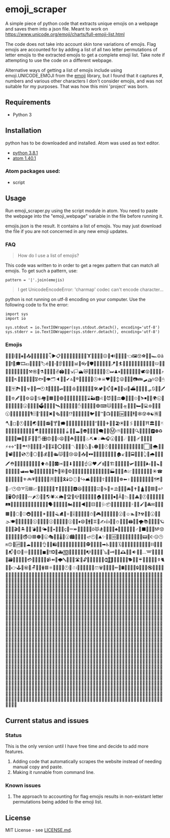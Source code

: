 # emoji_scraper

A simple piece of python code that extracts unique emojis on a webpage and saves them into a json file. Meant to work on https://www.unicode.org/emoji/charts/full-emoji-list.html

The code does not take into account skin tone variations of emojis. Flag emojis are accounted for by adding a list of all two letter permutations of letter emojis to the extracted emojis to get a complete emoji list. Take note if attempting to use the code on a different webpage.

Alternative ways of getting a list of emojis include using emoji.UNICODE_EMOJI from the [emoji](https://github.com/alexandrevicenzi/emojis) library, but I found that it captures #, numbers and various other characters I don't consider emojis, and was not suitable for my purposes. That was how this mini 'project' was born.

## Requirements

* Python 3

## Installation

python has to be downloaded and installed. Atom was used as text editor.

* [python 3.8.1](https://www.python.org/downloads/)
* [atom 1.40.1](https://atom.io/)

### Atom packages used:

* script

## Usage

Run emoji_scraper.py using the script module in atom. You need to paste the webpage into the "emoji_webpage" variable in the file before running it.

emojis.json is the result. It contains a list of emojis. You may just download the file if you are not concerned in any new emoji updates.

### FAQ

> How do I use a list of emojis?

This code was written to in order to get a regex pattern that can match all emojis. To get such a pattern, use:

```
pattern = '|'.join(emojis)
```

> I get UnicodeEncodeError: 'charmap' codec can't encode character...

python is not running on utf-8 encoding on your computer. Use the following code to fix the error:

```
import sys
import io

sys.stdout = io.TextIOWrapper(sys.stdout.detach(), encoding='utf-8')
sys.stderr = io.TextIOWrapper(sys.stderr.detach(), encoding='utf-8')
```

### Emojis

🙎🆒🤘í🌷👧♠🍆📤🧒🚖💋🦧🧞🐍👇▶📋🥳🦨🎐🍑🖤🈳🦃🍁🎥🏋🥙🔑🔭🛀☹🧏🔊🚪🌴🔩🎣👈🖼😚⚽🧿🙏🏎☮ã🚝🐘❗😴🎓🎞💶👃🍍🧕😨🏷é🏃🏩▫🏪👂🈹🛫🏅📐📊🌐👓🏨🛡🏹🥦🍬🧃🐂😃🪁🐶🏄🦩🌀🥞🚳🤪💵🚓😇🌒🔅🙁🩲💪🦖😘❕📎🥥🐁🧵🔽🥝⚒㊗🥰⚗💯🔄🍂🤸✌🏟🧈👾↘🏳🏔😿🍫💘🍛💕🐪🥪🕕⏭♟⏸🍷🤤👮🤏🦜🐷💫🕊😝👣🆑🚀🧾⤴🦗💉😌󠁳↖🐅😡🦵🔠🧽😭🎖🐟🥗👁🗂🔈🤳🔰✔🔝🦇®🔘📳🤯💔💀🕓❄☠♥📘😮↕😜🐳🗾🤣📷👪🛹🛺⚕😕🤞🖱🚰🦯🈂🏞🍣💦☣🎨🌖⏮🕙🏌🍏🥌📂😊⏯🎦🉐🚜🩸🚯🖕🔎🙌🤴🥎🛠🏕😤📫🎴🛎🦅🛴🕉🌆⛴🏧📔🈵😺🛷🔃💼😷🖊🤼🤺✡🖋🤛🍌⚙😦💖♋🏘🥫🟧🈴🍃🟣🤜🚧🎆🧚🦞🦱😶🔏⌛🏜🅱♌🔂😈🚞🧠⚖⚫🤙🕌🍔⏲🕺⛷◾👱🐌🌍🕤🈚🧀🙆🔀🎃👐📇🕠🦪🎰👑🎒🗳🍘😸🍮📌🛰🐗🏯📝💭🥅🦚✋🔳🧓👴🦕❌🟢⌨🐱🍼🚆🥒🤾🛸😬🚷🧁🛏🦓💻⊛💎🦳󠁣🎑🕥🔕🧨🥶😏🔥🐸🧪🎙🗄💮’🐉📆🤫✖🍵🗞🚁➕🏫⁉🐜🥮🚢👋🎩🌔🐦🍐🙇™🔴📺🤵🌘🔢󠁷🆗🎇🔶🚮🕴💛🕸😰❇☯🈶🛬🪓♏◻👬🕚🦾🍳🦘🌏⏰🎀🔧📻󠁬🍟🍸👔🗯🐖🎌👻🤢💤👭🙉🐔🌯🔼”🦛🕎😒✈👝🧝🏖🖲🦒📲🖇🌲🧳🏬🥵⛩🏛🎺👄🃏🎸♈💓🥼🙍🌈📙🧰🥉🧼🪂🐣🏏📑🥱🍺💬🌓🧉📠🪀🆚🍒🕳🚈👽👚🚏👘🎈🗨📜🎲Ⓜ⛅🦲🧙🥛♑😣🔍🧂🧴🚅📕🅿⛔♻🌄🌠🚡🐢🎟🎂⛽🗜🚬🛂🖐🎛😍🚗🐎◽😩🍦🧖☘🥇🌛🔆🚻♨⛏⏹💡🌥🎧🕢👷🤿➖☄🏢🌞🍿🩹🧸📨🐇🎍⚡↔“💄💲☂👎🧣📁💇💾↗🏸💩⏳🔪⭕🧢💸📏〽🧧🐃🌟🌜🧛⤵🟠🐽🌻🕗💧🌳🌵🔞👰👛🦰🎪🚋🛁👵🦋⬜🦺🌨🍤🥜🥣📽🛌🎉🎋💿🕐🍰󠁢⚪👕📩💰💚💞🛳😽🔋💱😢😫🍇📥❔🕶👿😙🎡🍹♓🔬💒🌁🏚↙🦄🏥🚍⚓🍄🔸👆🧆🌧🐺🚿🔔🖍⛑👖🤨👶📴🙈🎿🐫🗿🏤⬆⛵🛄🌋🅾✂🌭😔⬇📮🉑😖🦀☝🕟❤🗡⏫🧩🧟🏗🍗👤🚣🍈👺🛩🥈🥡🤓🦽🌬🦷😁🚼🔙👨📢🦡😀🎫🛥✒🐿󠁿📒🙋🐊🌿🥬🎼🐒⛈🍝🏵🥄©📅🧦🏮🎽🦊😋😻🥏😯🦢👡🐯📛🏭📄🆕🍅⏏💹🐤🦹🈁📖🤗🥾💷☀☎🎁🌰🔡🐛😵🈯⚜🚲💗📡💆♒🤐🚄󠁥🈷👢🥻🏓🎗🕯😉🩱🤭↪🛋🤖📿🤱💊☦🚫🍉💥🥊🍧☸⬅♀🤠🤷🦟🎊🌺📸🤰🏴🗺🕋🌽󠁧✅🕑😞➰🗒🟦📈📱🦥🍪😓💅💟❣🔌🛵🧭🧗🏒🅰😆🍭🤡🈲🍯🎯☑🤒☕🤍✳⛱🕍🈺🧅🚘👅✝🗽🛕💈🎻🟪🐑↩💌🖥🐵β🧎🚶🦈〰🌶🕔🎄🐲🌎🕷⚔🌦🙊🏆🧐📪👊🐡🚾🍚🌑♎🏠️🚨⛪🐴🚦⏺📶Å🚱📉🥀🧔⚠👦🕖🤎🤦🦸💑🎢😪🛤🚙⏬🌾😧🚠🐐🌚👼🧱😲➗💐🚸🗣🍖📵🔷🔚🤟🏍🦮🎤🍜◀🐋🥨🟨🎎🛃🩺📦🚐💺👯🤶👙🔣🧹🀄🤚🥁🖌🍓🚔✉🎠📍💂🟫🐭📣🌕🏣⚾🚇🚩🥘🚒👜✴🔮🐓🤧🪒⛸🥧⭐🛐🎚🧍🧮🔱🍋⛺⏱🥍🎮🍾🦁🥴🦂🧻🆓🕝💏☺🏊🥺❓☢🦼🥽🕡🥩🧶🌫🍽🚴🐝🌸👸🏑🔜🕦🔲🎏🥭🎹🕜🦶🚌🌇🌱🥃🕧🏡🥋♦😄📼🚹🐩♊🤔✍👍🥓🦝⛄🌝🦿👥🖨🧘🛅🌪📚🚃🚵🤩🚎🪐🤬✊🐀🎬🗻🏝📯👀💣🎶🍴🌤🐰🖖▪🔐🧡🍀ç👩⚰⏩🎱🔵🐄🔁😱ô😾🏂🐆🌃📀🚚♣🧜🧷🌮🏐🛒⛳♂🏉⬛🐹🔯🦴№😟🦑🌌⛎🥠🔨🚟🚭😥🟩🟤🍞🕣🎭💜🦔🌡🥤🕞🏙🤲📃🏰🍎🪔🕘🍊⛰✨📧🐥🆔🏁🤹🏇🚊🔫🥑🚉😂🗼📟🐻☪😑🕒🔛🙃👗🆙🦙🧫☁💽🍻🎳🤮👌🚽💁🛍🌼🔖🏈📞🥖🥚🍩🏦🍕🐼🕵😐🍱👹🚂➡♿🍢👫🦉🗓🧺🎅🧄🍡📰🐧🤥🦆🤝🙀⛓🐠🐚🔦😛📬🐙🟡💴♾🦎🐮🧬🐾🧑◼🧇‼❎🦍🚑🔟🚥🌊🧥👠📓♍📭💙🦻😼🔗🪕👳🗝🥂🦦🕰🤽🌉🔉😠🔻…➿🍥👲🐞💝🌂🗃🌙💨🍨🩰‍🛑💳🤕🐬♉🍶🎵📹⏪🍲🌩🔤🛶🏀👏󠁮🛣🔹🔓🈸😎󠁴🦏🧊🌹🦠⌚🙂⃣🥐🆎🧤👟😹🥔🐕🚛🐨☔🌗⛲😅🍠💠⚱🐈🥯😗👉🕹🥕㊙📗🪑🥢🦌🚺🟥⚛🙅💢🎷🥟🕛🆖☃ℹ👞🚤🧲🦐🆘🥿🩳🗑🚕💃🍙🔺✏💍🛢🌅🏺🐏🧯🔒😳⛹👒🔇♐🤑🙄🎾🇦🇧🇦🇨🇦🇩🇦🇪🇦🇫🇦🇬🇦🇭🇦🇮🇦🇯🇦🇰🇦🇱🇦🇲🇦🇳🇦🇴🇦🇵🇦🇶🇦🇷🇦🇸🇦🇹🇦🇺🇦🇻🇦🇼🇦🇽🇦🇾🇦🇿🇧🇦🇧🇨🇧🇩🇧🇪🇧🇫🇧🇬🇧🇭🇧🇮🇧🇯🇧🇰🇧🇱🇧🇲🇧🇳🇧🇴🇧🇵🇧🇶🇧🇷🇧🇸🇧🇹🇧🇺🇧🇻🇧🇼🇧🇽🇧🇾🇧🇿🇨🇦🇨🇧🇨🇩🇨🇪🇨🇫🇨🇬🇨🇭🇨🇮🇨🇯🇨🇰🇨🇱🇨🇲🇨🇳🇨🇴🇨🇵🇨🇶🇨🇷🇨🇸🇨🇹🇨🇺🇨🇻🇨🇼🇨🇽🇨🇾🇨🇿🇩🇦🇩🇧🇩🇨🇩🇪🇩🇫🇩🇬🇩🇭🇩🇮🇩🇯🇩🇰🇩🇱🇩🇲🇩🇳🇩🇴🇩🇵🇩🇶🇩🇷🇩🇸🇩🇹🇩🇺🇩🇻🇩🇼🇩🇽🇩🇾🇩🇿🇪🇦🇪🇧🇪🇨🇪🇩🇪🇫🇪🇬🇪🇭🇪🇮🇪🇯🇪🇰🇪🇱🇪🇲🇪🇳🇪🇴🇪🇵🇪🇶🇪🇷🇪🇸🇪🇹🇪🇺🇪🇻🇪🇼🇪🇽🇪🇾🇪🇿🇫🇦🇫🇧🇫🇨🇫🇩🇫🇪🇫🇬🇫🇭🇫🇮🇫🇯🇫🇰🇫🇱🇫🇲🇫🇳🇫🇴🇫🇵🇫🇶🇫🇷🇫🇸🇫🇹🇫🇺🇫🇻🇫🇼🇫🇽🇫🇾🇫🇿🇬🇦🇬🇧🇬🇨🇬🇩🇬🇪🇬🇫🇬🇭🇬🇮🇬🇯🇬🇰🇬🇱🇬🇲🇬🇳🇬🇴🇬🇵🇬🇶🇬🇷🇬🇸🇬🇹🇬🇺🇬🇻🇬🇼🇬🇽🇬🇾🇬🇿🇭🇦🇭🇧🇭🇨🇭🇩🇭🇪🇭🇫🇭🇬🇭🇮🇭🇯🇭🇰🇭🇱🇭🇲🇭🇳🇭🇴🇭🇵🇭🇶🇭🇷🇭🇸🇭🇹🇭🇺🇭🇻🇭🇼🇭🇽🇭🇾🇭🇿🇮🇦🇮🇧🇮🇨🇮🇩🇮🇪🇮🇫🇮🇬🇮🇭🇮🇯🇮🇰🇮🇱🇮🇲🇮🇳🇮🇴🇮🇵🇮🇶🇮🇷🇮🇸🇮🇹🇮🇺🇮🇻🇮🇼🇮🇽🇮🇾🇮🇿🇯🇦🇯🇧🇯🇨🇯🇩🇯🇪🇯🇫🇯🇬🇯🇭🇯🇮🇯🇰🇯🇱🇯🇲🇯🇳🇯🇴🇯🇵🇯🇶🇯🇷🇯🇸🇯🇹🇯🇺🇯🇻🇯🇼🇯🇽🇯🇾🇯🇿🇰🇦🇰🇧🇰🇨🇰🇩🇰🇪🇰🇫🇰🇬🇰🇭🇰🇮🇰🇯🇰🇱🇰🇲🇰🇳🇰🇴🇰🇵🇰🇶🇰🇷🇰🇸🇰🇹🇰🇺🇰🇻🇰🇼🇰🇽🇰🇾🇰🇿🇱🇦🇱🇧🇱🇨🇱🇩🇱🇪🇱🇫🇱🇬🇱🇭🇱🇮🇱🇯🇱🇰🇱🇲🇱🇳🇱🇴🇱🇵🇱🇶🇱🇷🇱🇸🇱🇹🇱🇺🇱🇻🇱🇼🇱🇽🇱🇾🇱🇿🇲🇦🇲🇧🇲🇨🇲🇩🇲🇪🇲🇫🇲🇬🇲🇭🇲🇮🇲🇯🇲🇰🇲🇱🇲🇳🇲🇴🇲🇵🇲🇶🇲🇷🇲🇸🇲🇹🇲🇺🇲🇻🇲🇼🇲🇽🇲🇾🇲🇿🇳🇦🇳🇧🇳🇨🇳🇩🇳🇪🇳🇫🇳🇬🇳🇭🇳🇮🇳🇯🇳🇰🇳🇱🇳🇲🇳🇴🇳🇵🇳🇶🇳🇷🇳🇸🇳🇹🇳🇺🇳🇻🇳🇼🇳🇽🇳🇾🇳🇿🇴🇦🇴🇧🇴🇨🇴🇩🇴🇪🇴🇫🇴🇬🇴🇭🇴🇮🇴🇯🇴🇰🇴🇱🇴🇲🇴🇳🇴🇵🇴🇶🇴🇷🇴🇸🇴🇹🇴🇺🇴🇻🇴🇼🇴🇽🇴🇾🇴🇿🇵🇦🇵🇧🇵🇨🇵🇩🇵🇪🇵🇫🇵🇬🇵🇭🇵🇮🇵🇯🇵🇰🇵🇱🇵🇲🇵🇳🇵🇴🇵🇶🇵🇷🇵🇸🇵🇹🇵🇺🇵🇻🇵🇼🇵🇽🇵🇾🇵🇿🇶🇦🇶🇧🇶🇨🇶🇩🇶🇪🇶🇫🇶🇬🇶🇭🇶🇮🇶🇯🇶🇰🇶🇱🇶🇲🇶🇳🇶🇴🇶🇵🇶🇷🇶🇸🇶🇹🇶🇺🇶🇻🇶🇼🇶🇽🇶🇾🇶🇿🇷🇦🇷🇧🇷🇨🇷🇩🇷🇪🇷🇫🇷🇬🇷🇭🇷🇮🇷🇯🇷🇰🇷🇱🇷🇲🇷🇳🇷🇴🇷🇵🇷🇶🇷🇸🇷🇹🇷🇺🇷🇻🇷🇼🇷🇽🇷🇾🇷🇿🇸🇦🇸🇧🇸🇨🇸🇩🇸🇪🇸🇫🇸🇬🇸🇭🇸🇮🇸🇯🇸🇰🇸🇱🇸🇲🇸🇳🇸🇴🇸🇵🇸🇶🇸🇷🇸🇹🇸🇺🇸🇻🇸🇼🇸🇽🇸🇾🇸🇿🇹🇦🇹🇧🇹🇨🇹🇩🇹🇪🇹🇫🇹🇬🇹🇭🇹🇮🇹🇯🇹🇰🇹🇱🇹🇲🇹🇳🇹🇴🇹🇵🇹🇶🇹🇷🇹🇸🇹🇺🇹🇻🇹🇼🇹🇽🇹🇾🇹🇿🇺🇦🇺🇧🇺🇨🇺🇩🇺🇪🇺🇫🇺🇬🇺🇭🇺🇮🇺🇯🇺🇰🇺🇱🇺🇲🇺🇳🇺🇴🇺🇵🇺🇶🇺🇷🇺🇸🇺🇹🇺🇻🇺🇼🇺🇽🇺🇾🇺🇿🇻🇦🇻🇧🇻🇨🇻🇩🇻🇪🇻🇫🇻🇬🇻🇭🇻🇮🇻🇯🇻🇰🇻🇱🇻🇲🇻🇳🇻🇴🇻🇵🇻🇶🇻🇷🇻🇸🇻🇹🇻🇺🇻🇼🇻🇽🇻🇾🇻🇿🇼🇦🇼🇧🇼🇨🇼🇩🇼🇪🇼🇫🇼🇬🇼🇭🇼🇮🇼🇯🇼🇰🇼🇱🇼🇲🇼🇳🇼🇴🇼🇵🇼🇶🇼🇷🇼🇸🇼🇹🇼🇺🇼🇻🇼🇽🇼🇾🇼🇿🇽🇦🇽🇧🇽🇨🇽🇩🇽🇪🇽🇫🇽🇬🇽🇭🇽🇮🇽🇯🇽🇰🇽🇱🇽🇲🇽🇳🇽🇴🇽🇵🇽🇶🇽🇷🇽🇸🇽🇹🇽🇺🇽🇻🇽🇼🇽🇾🇽🇿🇾🇦🇾🇧🇾🇨🇾🇩🇾🇪🇾🇫🇾🇬🇾🇭🇾🇮🇾🇯🇾🇰🇾🇱🇾🇲🇾🇳🇾🇴🇾🇵🇾🇶🇾🇷🇾🇸🇾🇹🇾🇺🇾🇻🇾🇼🇾🇽🇾🇿🇿🇦🇿🇧🇿🇨🇿🇩🇿🇪🇿🇫🇿🇬🇿🇭🇿🇮🇿🇯🇿🇰🇿🇱🇿🇲🇿🇳🇿🇴🇿🇵🇿🇶🇿🇷🇿🇸🇿🇹🇿🇺🇿🇻🇿🇼🇿🇽🇿🇾

## Current status and issues

### Status

This is the only version until I have free time and decide to add more features.

1. Adding code that automatically scrapes the website instead of needing manual copy and paste.
2. Making it runnable from command line.

### Known issues

1. The approach to accounting for flag emojis results in non-existant letter permutations being added to the emoji list.

## License

MIT License - see [LICENSE.md](LICENSE.md).
